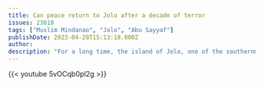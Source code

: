 ```yaml
---
title: Can peace return to Jolo after a decade of terror
issues: 23018
tags: ["Muslim Mindanao", "Jolo", "Abu Sayyaf"]
publishDate: 2023-04-28T15:13:18.000Z
author: 
description: "For a long time, the island of Jolo, one of the southernmost points of the Philippines archipelago, was off limits. It was the stronghold of one of the most violent terrorist movements in the world, Abu Sayyaf." 
---
```



{{< youtube 5vOCqb0pl2g >}}